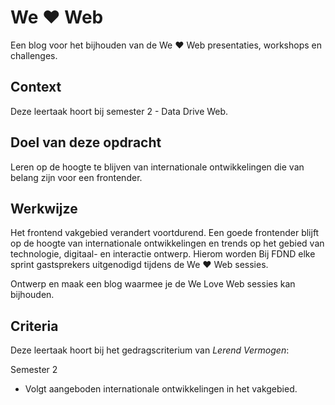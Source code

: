 
# We ♥ Web

Een blog voor het bijhouden van de We ♥ Web presentaties, workshops en challenges. 

## Context

Deze leertaak hoort bij semester 2 - Data Drive Web. 

## Doel van deze opdracht

Leren op de hoogte te blijven van internationale ontwikkelingen die van belang zijn voor een frontender.

## Werkwijze

Het frontend vakgebied verandert voortdurend. 
Een goede frontender blijft op de hoogte van internationale ontwikkelingen en trends op het gebied van technologie, digitaal- en interactie ontwerp. 
Hierom worden Bij FDND elke sprint gastsprekers uitgenodigd tijdens de We ♥ Web sessies. 

Ontwerp en maak een blog waarmee je de We Love Web sessies kan bijhouden. 

## Criteria

Deze leertaak hoort bij het gedragscriterium van _Lerend Vermogen_:

Semester 2
- Volgt aangeboden internationale ontwikkelingen in het vakgebied.

